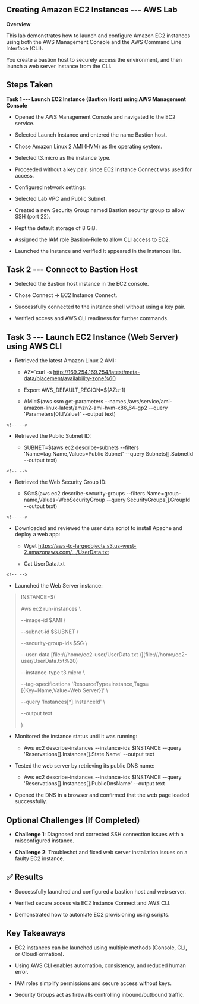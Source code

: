 ##  Creating Amazon EC2 Instances --- AWS Lab

**Overview**

This lab demonstrates how to launch and configure Amazon EC2 instances
using both the AWS Management Console and the AWS Command Line Interface
(CLI).

You create a bastion host to securely access the environment, and then
launch a web server instance from the CLI.

## Steps Taken

**Task 1 --- Launch EC2 Instance (Bastion Host) using AWS Management
Console**

-   Opened the AWS Management Console and navigated to the EC2 service.

-   Selected Launch Instance and entered the name Bastion host.

-   Chose Amazon Linux 2 AMI (HVM) as the operating system.

-   Selected t3.micro as the instance type.

-   Proceeded without a key pair, since EC2 Instance Connect was used
    for access.

-   Configured network settings:

-   Selected Lab VPC and Public Subnet.

-   Created a new Security Group named Bastion security group to allow
    SSH (port 22).

-   Kept the default storage of 8 GiB.

-   Assigned the IAM role Bastion-Role to allow CLI access to EC2.

-   Launched the instance and verified it appeared in the Instances
    list.

## Task 2 --- Connect to Bastion Host

-   Selected the Bastion host instance in the EC2 console.

-   Chose Connect → EC2 Instance Connect.

-   Successfully connected to the instance shell without using a key
    pair.

-   Verified access and AWS CLI readiness for further commands.

## Task 3 --- Launch EC2 Instance (Web Server) using AWS CLI

-   Retrieved the latest Amazon Linux 2 AMI:

    -   AZ=\`curl -s
        <http://169.254.169.254/latest/meta-data/placement/availability-zone%60>

    -   Export AWS_DEFAULT_REGION=\${AZ::-1}

    -   AMI=\$(aws ssm get-parameters --names
        /aws/service/ami-amazon-linux-latest/amzn2-ami-hvm-x86_64-gp2
        --query 'Parameters\[0\].\[Value\]' --output text)

```{=html}
<!-- -->
```
-   Retrieved the Public Subnet ID:

    -   SUBNET=\$(aws ec2 describe-subnets --filters
        'Name=tag:Name,Values=Public Subnet' --query
        Subnets\[\].SubnetId --output text)

```{=html}
<!-- -->
```
-   Retrieved the Web Security Group ID:

    -   SG=\$(aws ec2 describe-security-groups --filters
        Name=group-name,Values=WebSecurityGroup --query
        SecurityGroups\[\].GroupId --output text)

```{=html}
<!-- -->
```
-   Downloaded and reviewed the user data script to install Apache and
    deploy a web app:

    -   Wget
        <https://aws-tc-largeobjects.s3.us-west-2.amazonaws.com/.../UserData.txt>

    -   Cat UserData.txt

```{=html}
<!-- -->
```
-   Launched the Web Server instance:

> INSTANCE=\$(
>
> Aws ec2 run-instances \\
>
> \--image-id \$AMI \\
>
> \--subnet-id \$SUBNET \\
>
> \--security-group-ids \$SG \\
>
> \--user-data [file:///home/ec2-user/UserData.txt
> \\](file:///home/ec2-user/UserData.txt%20\)
>
> \--instance-type t3.micro \\
>
> \--tag-specifications
> 'ResourceType=instance,Tags=\[{Key=Name,Value=Web Server}\]' \\
>
> \--query 'Instances\[\*\].InstanceId' \\
>
> \--output text
>
> )

-   Monitored the instance status until it was running:

    -   Aws ec2 describe-instances --instance-ids \$INSTANCE --query
        'Reservations\[\].Instances\[\].State.Name' --output text

-   Tested the web server by retrieving its public DNS name:

    -   Aws ec2 describe-instances --instance-ids \$INSTANCE --query
        'Reservations\[\].Instances\[\].PublicDnsName' --output text

-   Opened the DNS in a browser and confirmed that the web page loaded
    successfully.

## Optional Challenges (If Completed)

-   **Challenge 1**: Diagnosed and corrected SSH connection issues with
    a misconfigured instance.

-   **Challenge 2**: Troubleshot and fixed web server installation
    issues on a faulty EC2 instance.

## ✅ Results

-   Successfully launched and configured a bastion host and web server.

-   Verified secure access via EC2 Instance Connect and AWS CLI.

-   Demonstrated how to automate EC2 provisioning using scripts.

##  Key Takeaways

-   EC2 instances can be launched using multiple methods (Console, CLI,
    or CloudFormation).

-   Using AWS CLI enables automation, consistency, and reduced human
    error.

-   IAM roles simplify permissions and secure access without keys.

-   Security Groups act as firewalls controlling inbound/outbound
    traffic.
